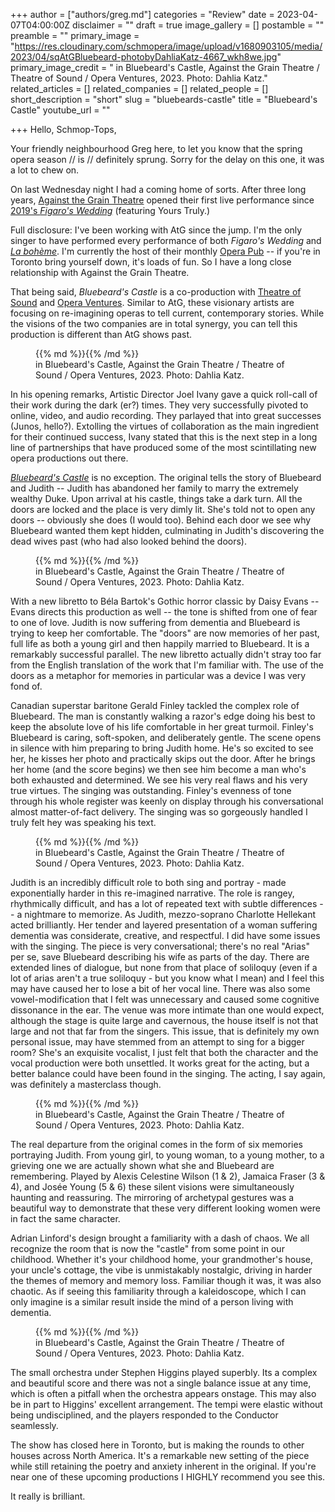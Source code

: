 +++
author = ["authors/greg.md"]
categories = "Review"
date = 2023-04-07T04:00:00Z
disclaimer = ""
draft = true
image_gallery = []
postamble = ""
preamble = ""
primary_image = "https://res.cloudinary.com/schmopera/image/upload/v1680903105/media/2023/04/sqAtGBluebeard-photobyDahliaKatz-4667_wkh8we.jpg"
primary_image_credit = " in Bluebeard's Castle, Against the Grain Theatre / Theatre of Sound / Opera Ventures, 2023. Photo: Dahlia Katz."
related_articles = []
related_companies = []
related_people = []
short_description = "short"
slug = "bluebeards-castle"
title = "Bluebeard's Castle"
youtube_url = ""

+++
Hello, Schmop-Tops,

Your friendly neighbourhood Greg here, to let you know that the spring opera season // is // definitely sprung. Sorry for the delay on this one, it was a lot to chew on.

On last Wednesday night I had a coming home of sorts. After three long years, [Against the Grain Theatre](/scene/companies/against-the-grain-theatre/) opened their first live performance since [2019's _Figaro's Wedding_](https://www.theglobeandmail.com/arts/music/article-against-the-grain-theatres-figaros-wedding-marries-a-mozart-classic/) (featuring Yours Truly.)

Full disclosure: I've been working with AtG since the jump. I'm the only singer to have performed every performance of both _Figaro's Wedding_ and [_La bohème_](/hype-atg-boheme/). I'm currently the host of their monthly [Opera Pub](https://atgtheatre.com/upcoming/opera-pub/) -- if you're in Toronto bring yourself down, it's loads of fun. So I have a long close relationship with Against the Grain Theatre.

That being said, _Bluebeard's Castle_ is a co-production with [Theatre of Sound](https://www.theatreofsound.org/) and [Opera Ventures](https://www.opera.ventures/). Similar to AtG, these visionary artists are focusing on re-imagining operas to tell current, contemporary stories. While the visions of the two companies are in total synergy, you can tell this production is different than AtG shows past.

<figure data-type="image">{{% md %}}{{% /md %}}

<figcaption> in Bluebeard's Castle, Against the Grain Theatre / Theatre of Sound / Opera Ventures, 2023. Photo: Dahlia Katz.</figcaption>  
</figure>

In his opening remarks, Artistic Director Joel Ivany gave a quick roll-call of their work during the dark (er?) times. They very successfully pivoted to online, video, and audio recording. They parlayed that into great successes (Junos, hello?). Extolling the virtues of collaboration as the main ingredient for their continued success, Ivany stated that this is the next step in a long line of partnerships that have produced some of the most scintillating new opera productions out there.

[_Bluebeard's Castle_](https://atgtheatre.com/upcoming/bluebeards-castle/) is no exception. The original tells the story of Bluebeard and Judith -- Judith has abandoned her family to marry the extremely wealthy Duke. Upon arrival at his castle, things take a dark turn. All the doors are locked and the place is very dimly lit. She's told not to open any doors -- obviously she does (I would too). Behind each door we see why Bluebeard wanted them kept hidden, culminating in Judith's discovering the dead wives past (who had also looked behind the doors).

<figure data-type="image">{{% md %}}{{% /md %}}

<figcaption> in Bluebeard's Castle, Against the Grain Theatre / Theatre of Sound / Opera Ventures, 2023. Photo: Dahlia Katz.</figcaption>  
</figure>

With a new libretto to Béla Bartok's Gothic horror classic by Daisy Evans -- Evans directs this production as well -- the tone is shifted from one of fear to one of love. Judith is now suffering from dementia and Bluebeard is trying to keep her comfortable. The "doors" are now memories of her past, full life as both a young girl and then happily married to Bluebeard. It is a remarkably successful parallel. The new libretto actually didn't stray too far from the English translation of the work that I'm familiar with. The use of the doors as a metaphor for memories in particular was a device I was very fond of.

Canadian superstar baritone Gerald Finley tackled the complex role of Bluebeard. The man is constantly walking a razor's edge doing his best to keep the absolute love of his life comfortable in her great turmoil. Finley's Bluebeard is caring, soft-spoken, and deliberately gentle. The scene opens in silence with him preparing to bring Judith home. He's so excited to see her, he kisses her photo and practically skips out the door. After he brings her home (and the score begins) we then see him become a man who's both exhausted and determined. We see his very real flaws and his very true virtues. The singing was outstanding. Finley's evenness of tone through his whole register was keenly on display through his conversational almost matter-of-fact delivery. The singing was so gorgeously handled I truly felt hey was speaking his text.

<figure data-type="image">{{% md %}}{{% /md %}}

<figcaption> in Bluebeard's Castle, Against the Grain Theatre / Theatre of Sound / Opera Ventures, 2023. Photo: Dahlia Katz.</figcaption>  
</figure>

Judith is an incredibly difficult role to both sing and portray - made exponentially harder in this re-imagined narrative. The role is rangey, rhythmically difficult, and has a lot of repeated text with subtle differences -- a nightmare to memorize. As Judith, mezzo-soprano Charlotte Hellekant acted brilliantly. Her tender and layered presentation of a woman suffering dementia was considerate, creative, and respectful. I did have some issues with the singing. The piece is very conversational;  there's no real "Arias" per se, save Bluebeard describing his wife as parts of the day. There are extended lines of dialogue, but none from that place of soliloquy (even if a lot of arias aren't a true soliloquy - but you know what I mean) and I feel this may have caused her to lose a bit of her vocal line. There was also some vowel-modification that I felt was unnecessary and caused some cognitive dissonance in the ear. The venue was more intimate than one would expect, although the stage is quite large and cavernous, the house itself is not that large and not that far from the singers. This issue, that is definitely my own personal issue, may have stemmed from an attempt to sing for a bigger room? She's an exquisite vocalist, I just felt that both the character and the vocal production were both unsettled. It works great for the acting, but a better balance could have been found in the singing. The acting, I say again, was definitely a masterclass though.

<figure data-type="image">{{% md %}}{{% /md %}}

<figcaption> in Bluebeard's Castle, Against the Grain Theatre / Theatre of Sound / Opera Ventures, 2023. Photo: Dahlia Katz.</figcaption>  
</figure>

The real departure from the original comes in the form of six memories portraying Judith. From young girl, to young woman, to a young mother, to a grieving one we are actually shown what she and Bluebeard are remembering. Played by Alexis Celestine Wilson (1 & 2), Jamaica Fraser (3 & 4), and Josée Young (5 & 6) these silent visions were simultaneously haunting and reassuring. The mirroring of archetypal gestures was a beautiful way to demonstrate that these very different looking women were in fact the same character.

Adrian Linford's design brought a familiarity with a dash of chaos. We all recognize the room that is now the "castle" from some point in our childhood. Whether it's your childhood home, your grandmother's house, your uncle's cottage, the vibe is unmistakably nostalgic, driving in harder the themes of memory and memory loss. Familiar though it was, it was also chaotic. As if seeing this familiarity through a kaleidoscope, which I can only imagine is a similar result inside the mind of a person living with dementia.

<figure data-type="image">{{% md %}}{{% /md %}}

<figcaption> in Bluebeard's Castle, Against the Grain Theatre / Theatre of Sound / Opera Ventures, 2023. Photo: Dahlia Katz.</figcaption>  
</figure>

The small orchestra under Stephen Higgins played superbly. Its a complex and beautiful score and there was not a single balance issue at any time, which is often a pitfall when the orchestra appears onstage. This may also be in part to Higgins' excellent arrangement. The tempi were elastic without being undisciplined, and the players responded to the Conductor seamlessly.

The show has closed here in Toronto, but is making the rounds to other houses across North America. It's a remarkable new setting of the piece while still retaining the poetry and anxiety inherent in the original. If you're near one of these upcoming productions I HIGHLY recommend you see this.

It really is brilliant.